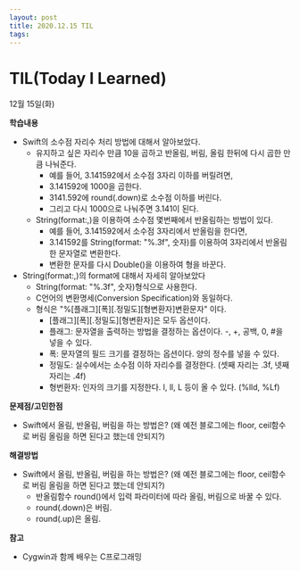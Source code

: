 ```yaml
---
layout: post
title: 2020.12.15 TIL
tags:
---
```

# TIL(Today I Learned)

12월 15일(화)

**학습내용**

- Swift의 소수점 자리수 처리 방법에 대해서 알아보았다.
    - 유지하고 싶은 자리수 만큼 10을 곱하고 반올림, 버림, 올림 한뒤에 다시 곱한 만큼 나눠준다.
        - 예를 들어, 3.141592에서 소수점 3자리 이하를 버릴려면,
        - 3.141592에 1000을 곱한다.
        - 3141.592에 round(.down)로 소수점 이하를 버린다.
        - 그리고 다시 1000으로 나눠주면 3.141이 된다.
    - String(format:,)을 이용하여 소수점 몇번째에서 반올림하는 방법이 있다.
        - 예를 들어, 3.141592에서 소수점 3자리에서 반올림을 한다면,
        - 3.141592를 String(format: "%.3f", 숫자)를 이용하여 3자리에서 반올림한 문자열로 변환한다.
        - 변환한 문자를 다시 Double()을 이용하여 형을 바꾼다.
- String(format:,)의 format에 대해서 자세히 알아보았다
    - String(format: "%.3f", 숫자)형식으로 사용한다.
    - C언어의 변환명세(Conversion Specification)와 동일하다.
    - 형식은 "%[플래그][폭][.정밀도][형변환자]변환문자" 이다.
        - [플래그][폭][.정밀도][형변환자]은 모두 옵션이다.
        - 플래그: 문자열을 출력하는 방법을 결정하는 옵션이다. -, +, 공백, 0, #을 넣을 수 있다.
        - 폭: 문자열의 필드 크기를 결정하는 옵션이다. 양의 정수를 넣을 수 있다.
        - 정밀도: 실수에서는 소수점 이하 자리수를 결정한다. (셋째 자리는 .3f, 넷째자리는 .4f)
        - 형번환자: 인자의 크기를 지정한다. l, ll, L 등이 올 수 있다. (%lld, %Lf)

**문제점/고민한점**

- Swift에서 올림, 반올림, 버림을 하는 방법은? (왜 예전 블로그에는 floor, ceil함수로 버림 올림을 하면 된다고 했는데 안되지?)

**해결방법**

- Swift에서 올림, 반올림, 버림을 하는 방법은? (왜 예전 블로그에는 floor, ceil함수로 버림 올림을 하면 된다고 했는데 안되지?)
    - 반올림함수 round()에서 입력 파라미터에 따라 올림, 버림으로 바꿀 수 있다.
    - round(.down)은 버림.
    - round(.up)은 올림.

**참고**

- Cygwin과 함께 배우는 C프로그래밍
